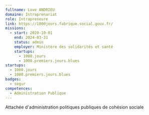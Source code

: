 ```yaml
---
fullname: Love ANDRIEU
domaine: Intraprenariat
role: Intrapreneure
link: https://1000jours.fabrique.social.gouv.fr/
missions:
  - start: 2020-10-01
    end: 2024-03-31
    status: admin
    employer: Ministère des solidarités et santé
    startups:
      - 1000.jours
      - 1000.premiers.jours.blues
startups:
  - 1000.jours
  - 1000.premiers.jours.blues
badges:
  - segur
competences:
  - Administration Publique
---
```

Attachée d'administration politiques publiques de cohésion sociale